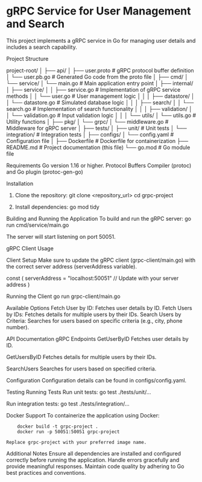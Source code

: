 # gRPC Service for User Management and Search

This project implements a gRPC service in Go for managing user details and includes a search capability.


Project Structure

project-root/
│
├── api/
│   ├── user.proto         # gRPC protocol buffer definition
│   └── user.pb.go         # Generated Go code from the proto file
│
├── cmd/
│   └── service/
│       └── main.go        # Main application entry point
│
├── internal/
│   ├── service/
│   │   ├── service.go     # Implementation of gRPC service methods
│   │   └── user.go        # User management logic
│   │
│   ├── datastore/
│   │   └── datastore.go   # Simulated database logic
│   │
│   ├── search/
│   │   └── search.go      # Implementation of search functionality
│   │
│   ├── validation/
│   │   └── validation.go  # Input validation logic
│   │
│   └── utils/
│       └── utils.go       # Utility functions
│
├── pkg/
│   └── grpc/
│       └── middleware.go  # Middleware for gRPC server
│
├── tests/
│   ├── unit/              # Unit tests
│   └── integration/       # Integration tests
│
├── configs/
│   └── config.yaml        # Configuration file
│
├── Dockerfile             # Dockerfile for containerization
├── README.md              # Project documentation (this file)
└── go.mod                 # Go module file

Requirements
 Go version 1.16 or higher.
 Protocol Buffers Compiler (protoc) and Go plugin (protoc-gen-go)


Installation

1. Clone the repository:
    git clone <repository_url>
    cd grpc-project

2. Install dependencies:
    go mod tidy


Building and Running the Application
   To build and run the gRPC server:
    go run cmd/service/main.go

The server will start listening on port 50051.


gRPC Client Usage

Client Setup
Make sure to update the gRPC client (grpc-client/main.go) with the correct server address (serverAddress variable).

const (
    serverAddress = "localhost:50051"  // Update with your server address
)


Running the Client
    go run grpc-client/main.go

Available Options
    Fetch User by ID: Fetches user details by ID.
    Fetch Users by IDs: Fetches details for multiple users by their IDs.
    Search Users by Criteria: Searches for users based on specific criteria (e.g., city, phone number).

API Documentation
gRPC Endpoints
  GetUserByID
    Fetches user details by ID.
  
   GetUsersByID
    Fetches details for multiple users by their IDs.

   SearchUsers
    Searches for users based on specified criteria.

Configuration
    Configuration details can be found in configs/config.yaml.


Testing
    Running Tests
        Run unit tests:
            go test ./tests/unit/...

Run integration tests:
    go test ./tests/integration/...


Docker Support
    To containerize the application using Docker:

        docker build -t grpc-project .
        docker run -p 50051:50051 grpc-project

    Replace grpc-project with your preferred image name.


Additional Notes
    Ensure all dependencies are installed and configured correctly before running the application.
    Handle errors gracefully and provide meaningful responses.
    Maintain code quality by adhering to Go best practices and conventions.




